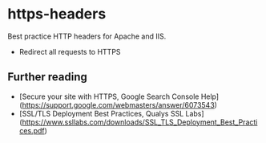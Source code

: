 # https-headers
Best practice HTTP headers for Apache and IIS.

* Redirect all requests to HTTPS

## Further reading

* [Secure your site with HTTPS, Google Search Console Help] (https://support.google.com/webmasters/answer/6073543)
* [SSL/TLS Deployment Best Practices, Qualys SSL Labs] (https://www.ssllabs.com/downloads/SSL_TLS_Deployment_Best_Practices.pdf)
